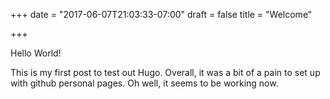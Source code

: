+++
date = "2017-06-07T21:03:33-07:00"
draft = false
title = "Welcome"

+++

Hello World!

This is my first post to test out Hugo. Overall, it was a bit of a
pain to set up with github personal pages. Oh well, it seems to be
working now.
